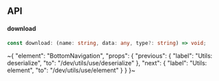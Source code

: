 

## API

#### download

```ts
const download: (name: string, data: any, type?: string) => void;
```


~{
  "element": "BottomNavigation",
  "props": {
    "previous": {
      "label": "Utils: deserialize",
      "to": "/dev/utils/use/deserialize"
    },
    "next": {
      "label": "Utils: element",
      "to": "/dev/utils/use/element"
    }
  }
}~
